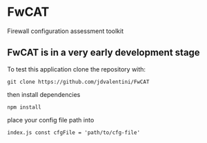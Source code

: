 # FwCAT
Firewall configuration assessment toolkit

## FwCAT is in a very early development stage

To test this application clone the repository with:

```git clone https://github.com/jdvalentini/FwCAT```

then install dependencies

``` npm install ```

place your config file path into 

``` index.js const cfgFile = 'path/to/cfg-file' ```